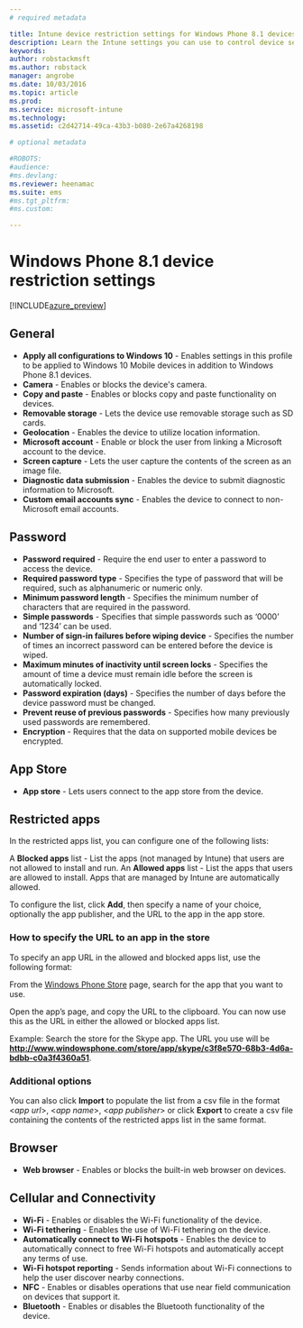 ```yaml
---
# required metadata

title: Intune device restriction settings for Windows Phone 8.1 devices | Microsoft Docs
description: Learn the Intune settings you can use to control device settings and functionality on Windows Phone 8.1 devices.
keywords:
author: robstackmsft
ms.author: robstack
manager: angrobe
ms.date: 10/03/2016
ms.topic: article
ms.prod:
ms.service: microsoft-intune
ms.technology:
ms.assetid: c2d42714-49ca-43b3-b080-2e67a4268198

# optional metadata

#ROBOTS:
#audience:
#ms.devlang:
ms.reviewer: heenamac
ms.suite: ems
#ms.tgt_pltfrm:
#ms.custom:

---
```


# Windows Phone 8.1 device restriction settings

[!INCLUDE[azure_preview](../includes/azure_preview.md)]

## General	
- 	**Apply all configurations to Windows 10** - Enables settings in this profile to be applied to Windows 10 Mobile devices in addition to Windows Phone 8.1 devices.	
- 	**Camera** - Enables or blocks the device's camera.	
- 	**Copy and paste** - Enables or blocks copy and paste functionality on devices.	
- 	**Removable storage** - Lets the device use removable storage such as SD cards.	
- 	**Geolocation** - Enables the device to utilize location information.	
- 	**Microsoft account** - Enable or block the user from linking a Microsoft account to the device.	
- 	**Screen capture** - Lets the user capture the contents of the screen as an image file.	
- 	**Diagnostic data submission** - Enables the device to submit diagnostic information to Microsoft.	
- 	**Custom email accounts sync** - Enables the device to connect to non-Microsoft email accounts.	
## Password
- 	**Password required** - Require the end user to enter a password to access the device.	
- 	**Required password type** - Specifies the type of password that will be required, such as alphanumeric or numeric only.	
- 	**Minimum password length** - Specifies the minimum number of characters that are required in the password.	
- 	**Simple passwords** - Specifies that simple passwords such as ‘0000’ and ‘1234’ can be used.	
- 	**Number of sign-in failures before wiping device** - Specifies the number of times an incorrect password can be entered before the device is wiped.	
- 	**Maximum minutes of inactivity until screen locks** - Specifies the amount of time a device must remain idle before the screen is automatically locked.	
- 	**Password expiration (days)** - Specifies the number of days before the device password must be changed.	
- 	**Prevent reuse of previous passwords** - Specifies how many previously used passwords are remembered.	
- 	**Encryption** - Requires that the data on supported mobile devices be encrypted.	
## App Store
- 	**App store** - Lets users connect to the app store from the device.	

## Restricted apps	

In the restricted apps list, you can configure one of the following lists:

A **Blocked apps** list - List the apps (not managed by Intune) that users are not allowed to install and run.
An **Allowed apps** list - List the apps that users are allowed to install. Apps that are managed by Intune are automatically allowed.

To configure the list, click **Add**, then specify a name of your choice, optionally the app publisher, and the URL to the app in the app store.

### How to specify the URL to an app in the store

To specify an app URL in the allowed and blocked apps list, use the following format:

From the [Windows Phone Store](https://www.microsoft.com/store/apps/windows-phone) page, search for the app that you want to use.

Open the app’s page, and copy the URL to the clipboard. You can now use this as the URL in either the allowed or blocked apps list.

Example: Search the store for the Skype app. The URL you use will be **http://www.windowsphone.com/store/app/skype/c3f8e570-68b3-4d6a-bdbb-c0a3f4360a51**.



### Additional options

You can also click **Import** to populate the list from a csv file in the format <*app url*>, <*app name*>, <*app publisher*> or click **Export** to create a csv file containing the contents of the restricted apps list in the same format.

	
## Browser
- 	**Web browser** - Enables or blocks the built-in web browser on devices.	
## Cellular and Connectivity	
- 	**Wi-Fi** - Enables or disables the Wi-Fi functionality of the device.
- 	**Wi-Fi tethering** - Enables the use of Wi-Fi tethering on the device.	
- 	**Automatically connect to Wi-Fi hotspots** - Enables the device to automatically connect to free Wi-Fi hotspots and automatically accept any terms of use.	
- 	**Wi-Fi hotspot reporting** - Sends information about Wi-Fi connections to help the user discover nearby connections.	
- 	**NFC** - Enables or disables operations that use near field communication on devices that support it.	
- 	**Bluetooth** - Enables or disables the Bluetooth functionality of the device.	
